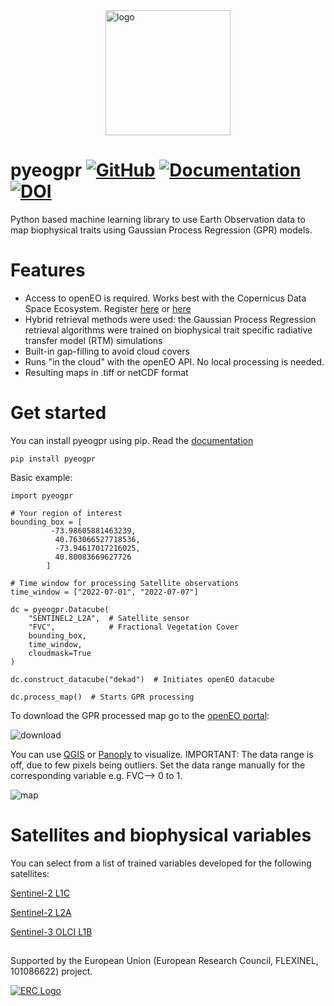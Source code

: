 
<div style="display: flex; justify-content: center;">
  <img src="https://github.com/user-attachments/assets/a3ede50e-acbb-4375-bcfd-a3892f8c3c7d" alt="logo" width="200"/>
</div>

# pyeogpr [![GitHub](https://img.shields.io/badge/GitHub-pyeogpr-purple.svg)](https://github.com/daviddkovacs/pyeogpr)   [![Documentation](https://img.shields.io/badge/docs-pyeogpr-blue.svg)](https://pyeogpr.readthedocs.io/en/latest/pyeogpr.html) [![DOI](https://img.shields.io/badge/DOI-10.5281%2Fzenodo.13373838-blue)](https://doi.org/10.5281/zenodo.13373838)



Python based machine learning library to use Earth Observation data to map biophysical traits using Gaussian Process Regression (GPR) models.

# Features

- Access to openEO is required. Works best with the Copernicus Data Space Ecosystem. Register [here](https://documentation.dataspace.copernicus.eu/Registration.html) or [here](https://docs.openeo.cloud/join/free_trial.html)
 - Hybrid retrieval methods were used: the Gaussian Process Regression retrieval algorithms were trained on biophysical trait specific radiative transfer model (RTM) simulations
- Built-in gap-filling to avoid cloud covers
- Runs "in the cloud" with the openEO API. No local processing is needed.
- Resulting maps in .tiff or netCDF format

# Get started

You can install pyeogpr using pip. Read the [documentation](https://pyeogpr.readthedocs.io/en/latest/pyeogpr.html)

```shell
pip install pyeogpr
```
Basic example:
```shell
import pyeogpr

# Your region of interest
bounding_box = [
         -73.98605881463239,
          40.763066527718536,
          -73.94617017216025,
          40.80083669627726
        ]

# Time window for processing Satellite observations
time_window = ["2022-07-01", "2022-07-07"]

dc = pyeogpr.Datacube(
    "SENTINEL2_L2A",  # Satellite sensor
    "FVC",            # Fractional Vegetation Cover
    bounding_box,
    time_window,
    cloudmask=True
)

dc.construct_datacube("dekad")  # Initiates openEO datacube

dc.process_map()  # Starts GPR processing
```
To download the GPR processed map go to the [openEO portal](https://openeo.dataspace.copernicus.eu/):

![download](https://github.com/user-attachments/assets/a869b60f-a420-4459-83ac-289c99758c8d)

You can use [QGIS](https://qgis.org/download/) or [Panoply](https://www.giss.nasa.gov/tools/panoply/) to visualize. IMPORTANT: The data range is off, due to few pixels being outliers.
Set the data range manually for the corresponding variable e.g. FVC--> 0 to 1.

![map](https://github.com/user-attachments/assets/6f2cc18c-1568-4aa5-a3d6-e028e69e361d)


# Satellites and biophysical variables

You can select from a list of trained variables developed for the following satellites:

[Sentinel-2 L1C](https://pyeogpr.readthedocs.io/en/latest/sensors.html#)

[Sentinel-2 L2A](https://pyeogpr.readthedocs.io/en/latest/sensors.html#)

[Sentinel-3 OLCI L1B](https://pyeogpr.readthedocs.io/en/latest/sensors.html#sentinel-3-ocean-and-land-colour-instrument-olci)

## 
Supported by the European Union (European Research Council, FLEXINEL, 101086622) project.

<a href="https://leoipl.uv.es/flexinel/">
  <img src="https://github.com/user-attachments/assets/940bf34f-04d3-4fb0-9d68-8d6f19c14bab" alt="ERC Logo">
</a>
